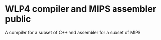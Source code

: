 # WLP4 compiler and MIPS assembler public
 A compiler for a subset of C++ and assembler for a subset of MIPS
